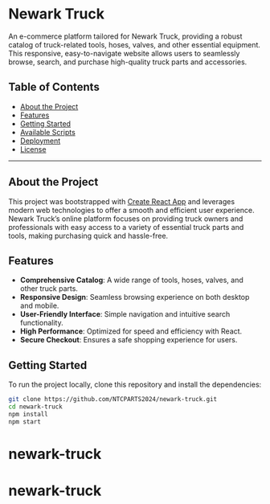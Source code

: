 # Newark Truck

An e-commerce platform tailored for Newark Truck, providing a robust catalog of truck-related tools, hoses, valves, and other essential equipment. This responsive, easy-to-navigate website allows users to seamlessly browse, search, and purchase high-quality truck parts and accessories.

## Table of Contents

- [About the Project](#about-the-project)
- [Features](#features)
- [Getting Started](#getting-started)
- [Available Scripts](#available-scripts)
- [Deployment](#deployment)
- [License](#license)

---

## About the Project

This project was bootstrapped with [Create React App](https://github.com/facebook/create-react-app) and leverages modern web technologies to offer a smooth and efficient user experience. Newark Truck’s online platform focuses on providing truck owners and professionals with easy access to a variety of essential truck parts and tools, making purchasing quick and hassle-free.

## Features

- **Comprehensive Catalog**: A wide range of tools, hoses, valves, and other truck parts.
- **Responsive Design**: Seamless browsing experience on both desktop and mobile.
- **User-Friendly Interface**: Simple navigation and intuitive search functionality.
- **High Performance**: Optimized for speed and efficiency with React.
- **Secure Checkout**: Ensures a safe shopping experience for users.

## Getting Started

To run the project locally, clone this repository and install the dependencies:

```bash
git clone https://github.com/NTCPARTS2024/newark-truck.git
cd newark-truck
npm install
npm start
```
# newark-truck
# newark-truck
